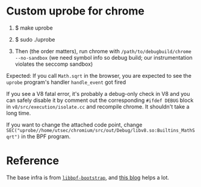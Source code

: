 # Custom uprobe for chrome
1. $ make uprobe

2. $ sudo ./uprobe

3. Then (the order matters), run chrome with `/path/to/debugbuild/chrome --no-sandbox` (we need symbol info so debug build; our instrumentation violates the seccomp sandbox)

Expected:
If you call `Math.sqrt` in the browser, you are expected to see the `uprobe` program's handler `handle_event` got fired 

If you see a V8 fatal error, it's probably a debug-only check in V8 and you can safely disable it by comment out the corresponding `#ifdef DEBUG` block in `v8/src/execution/isolate.cc` and recompile chrome. It shouldn't take a long time.  

If you want to change the attached code point, change `SEC("uprobe//home/utsec/chromium/src/out/Debug/libv8.so:Builtins_MathSqrt")` in the BPF program.

# Reference

The base infra is from [`libbpf-bootstrap`](https://github.com/libbpf/libbpf-bootstrap), and [this blog](https://nakryiko.com/) helps a lot.


